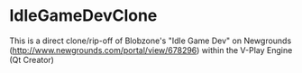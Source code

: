 # IdleGameDevClone
This is a direct clone/rip-off of Blobzone's "Idle Game Dev" on Newgrounds (http://www.newgrounds.com/portal/view/678296) within the V-Play Engine (Qt Creator)
